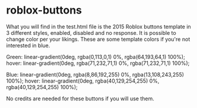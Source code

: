 # roblox-buttons
What you will find in the test.html file is the 2015 Roblox buttons template in 3 different styles, enabled, disabled and no response. It is possible to change color per your likings. These are some template colors if you're not interested in blue.

Green:
linear-gradient(0deg, rgba(0,113,0,1) 0%, rgba(64,193,64,1) 100%);
hover:
linear-gradient(0deg, rgba(71,232,71,1) 0%, rgba(71,232,71,1) 100%);

Blue: 
  linear-gradient(0deg, rgba(8,86,192,255) 0%, rgba(13,108,243,255) 100%);
hover:
linear-gradient(0deg, rgba(40,129,254,255) 0%, rgba(40,129,254,255) 100%);

No credits are needed for these buttons if you will use them.
